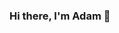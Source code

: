 ### Hi there, I'm Adam 👋

<!--
**adamwang89/adamwang89** is a ✨ _special_ ✨ repository because its `README.md` (this file) appears on your GitHub profile.

I am currently a second year computer science major at Carnegie Mellon University! I'm really passionate about designing end-to-end user applications to benefit my life and the lives of others around me. I am currently very interested in the topics of human-computer interaction, internet of things (IOT), computer vision and full stack development! 

This summer, I decided to advance my skills in full stack development which lead me to create various projects. My main projects that I decided to embark on was:

* League Of Logistics (Web link coming soon once approval is received from Riot Games)
  League of Legends is an online MOBA game that has millions of users. Every week, Riot Games (parent company) releases a variety of sales that may be hard to track for players who don't frequent the website. My brother and I decided to solve this problem by allowing users to view champion profiles, add them on to their wishlist, and get reminded whenever their favorite skins go on sale! We also are working a feature to try to predict when a skin / champ could potentially go on sale using data we collect on the last time they go on sale.
  
* CMU Connect
  Orientation can be a very daunting time for many students all across the world. It usually is the first time students say goodbye to their parents as they embark on a new journey. From personal experiences and accounts of others, meeting new friends can be scary at first. Connect will try to break down this barrier as one of the first campus wide social apps that displays active events created by other students for people to join. * Currently still in the works. Should be finished sometime late August or early September *
  

* CMU Seats
  ###Project currently being in the works. The main timeline for finishing will be during winter break (December 2020 - January 2021). Currently, my team and I are trying to tackle the perenial issue of seating assignments that occurs during the lunch rush hour at CMU. We are currently being mentored by CMU professors who has worked in IOT and computer vision.
  
 
The projects mentioned above are privated. If you are a recruiter who would like to see more details behind the code and design process that went into making these projects or a programmer who would be interested in adding onto the codebase, feel free to email me at adamwang@andrew.cmu.edu and I will share the repo with you!

On the meantime, feel free to look at the projects I have listed below which are meant to be learning experiences for me and you! The projects pinned below explores newer features of web development like redux, css grids, sass, etc as well as simple python bots to automate and make repetitive tasks easier! 

I am very friendly and would love to talk with anyone that wants to reach out to me! Feel free to connect with my on [Linkedin](linkedin.com/in/adam-w-8900631aa)

